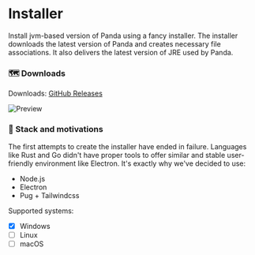 # Installer
Install jvm-based version of Panda using a fancy installer. 
The installer downloads the latest version of Panda and creates necessary file associations. 
It also delivers the latest version of JRE used by Panda.

### 🗺️ Downloads
Downloads: [GitHub Releases](https://github.com/panda-lang/installer/releases)

![Preview](https://user-images.githubusercontent.com/4235722/83956943-6781a600-a863-11ea-8b7a-e4f5c4296ef4.png)

### 🧠 Stack and motivations
The first attempts to create the installer have ended in failure.
Languages like Rust and Go didn't have proper tools to offer similar and stable user-friendly environment like Electron.
It's exactly why we've decided to use:
- Node.js
- Electron
- Pug + Tailwindcss

Supported systems:
- [x] Windows
- [ ] Linux
- [ ] macOS
